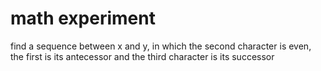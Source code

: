 # math experiment

find a sequence between x and y, in which the second character is even, the first is its antecessor and the third character is its successor